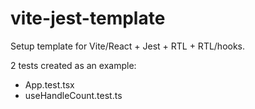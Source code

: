 # vite-jest-template

Setup template for Vite/React + Jest + RTL + RTL/hooks.

2 tests created as an example:
 - App.test.tsx
 - useHandleCount.test.ts
